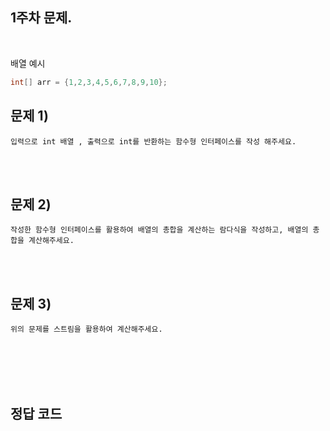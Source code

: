 ## 1주차 문제.

<br/>

배열 예시
```java
int[] arr = {1,2,3,4,5,6,7,8,9,10};
```

## 문제 1)

```
입력으로 int 배열 , 출력으로 int를 반환하는 함수형 인터페이스를 작성 해주세요.
```

<br/><br/>


## 문제 2)

```
작성한 함수형 인터페이스를 활용하여 배열의 총합을 계산하는 람다식을 작성하고, 배열의 총합을 계산해주세요.
```


<br/><br/>



## 문제 3)

```
위의 문제를 스트림을 활용하여 계산해주세요.
```










<br/><br/><br/><br/>


## 정답 코드


```java

```
